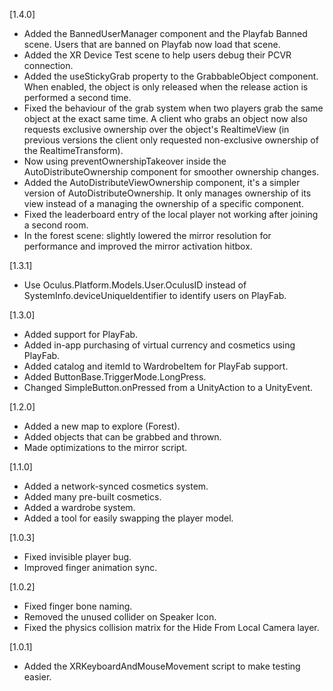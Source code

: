 [1.4.0]
- Added the BannedUserManager component and the Playfab Banned scene. Users that are banned on Playfab now load that scene.
- Added the XR Device Test scene to help users debug their PCVR connection.
- Added the useStickyGrab property to the GrabbableObject component. When enabled, the object is only released when the release action is performed a second time.
- Fixed the behaviour of the grab system when two players grab the same object at the exact same time. A client who grabs an object now also requests exclusive ownership over the object's RealtimeView (in previous versions the client only requested non-exclusive ownership of the RealtimeTransform).
- Now using preventOwnershipTakeover inside the AutoDistributeOwnership component for smoother ownership changes.
- Added the AutoDistributeViewOwnership component, it's a simpler version of AutoDistributeOwnership. It only manages ownership of its view instead of a managing the ownership of a specific component.
- Fixed the leaderboard entry of the local player not working after joining a second room.
- In the forest scene: slightly lowered the mirror resolution for performance and improved the mirror activation hitbox.

[1.3.1]
- Use Oculus.Platform.Models.User.OculusID instead of SystemInfo.deviceUniqueIdentifier to identify users on PlayFab.

[1.3.0]
- Added support for PlayFab.
- Added in-app purchasing of virtual currency and cosmetics using PlayFab.
- Added catalog and itemId to WardrobeItem for PlayFab support.
- Added ButtonBase.TriggerMode.LongPress.
- Changed SimpleButton.onPressed from a UnityAction to a UnityEvent.

[1.2.0]
- Added a new map to explore (Forest).
- Added objects that can be grabbed and thrown.
- Made optimizations to the mirror script.

[1.1.0]
- Added a network-synced cosmetics system.
- Added many pre-built cosmetics.
- Added a wardrobe system.
- Added a tool for easily swapping the player model.

[1.0.3]
- Fixed invisible player bug.
- Improved finger animation sync.

[1.0.2]
- Fixed finger bone naming.
- Removed the unused collider on Speaker Icon.
- Fixed the physics collision matrix for the Hide From Local Camera layer.

[1.0.1]
- Added the XRKeyboardAndMouseMovement script to make testing easier.
